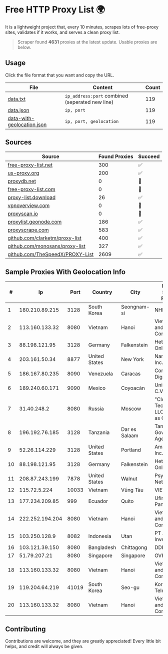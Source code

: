 
# Free HTTP Proxy List 🌍

It is a lightweight project that, every 10 minutes, scrapes lots of free-proxy sites, validates if it works, and serves a clean proxy list.


> Scraper found **4631** proxies at the latest update. Usable proxies are below.

## Usage

Click the file format that you want and copy the URL.


|File|Content|Count|
|----|-------|-----|
|[data.txt](https://raw.githubusercontent.com/themiralay/Proxy-List-World/master/data.txt)|`ip_address:port` combined (seperated new line)|119|
|[data.json](https://raw.githubusercontent.com/themiralay/Proxy-List-World/master/data.json)|`ip, port`|119|
|[data-with-geolocation.json](https://raw.githubusercontent.com/themiralay/Proxy-List-World/master/data-with-geolocation.json)|`ip, port, geolocation`|119|

## Sources

|Source|Found Proxies|Succeed|
|------|-------------|-------|
|[free-proxy-list.net](https://free-proxy-list.net)|300|✅|
|[us-proxy.org](https://www.us-proxy.org)|200|✅|
|[proxydb.net](http://proxydb.net)|0|🚫|
|[free-proxy-list.com](https://free-proxy-list.com/?page=&port=&type%5B%5D=http&type%5B%5D=https&up_time=0&search=Search)|0|🚫|
|[proxy-list.download](https://www.proxy-list.download/HTTP)|26|✅|
|[vpnoverview.com](https://vpnoverview.com/privacy/anonymous-browsing/free-proxy-servers)|0|🚫|
|[proxyscan.io](https://www.proxyscan.io)|0|🚫|
|[proxylist.geonode.com](https://proxylist.geonode.com/api/proxy-list?limit=300&page=1&sort_by=lastChecked&sort_type=desc&protocols=http,https)|186|✅|
|[proxyscrape.com](https://api.proxyscrape.com/v2/?request=displayproxies&protocol=http&timeout=10000&country=all&ssl=all&anonymity=all)|583|✅|
|[github.com/clarketm/proxy-list](https://raw.githubusercontent.com/clarketm/proxy-list/master/proxy-list-raw.txt)|400|✅|
|[github.com/monosans/proxy-list](https://raw.githubusercontent.com/monosans/proxy-list/main/proxies/http.txt)|327|✅|
|[github.com/TheSpeedX/PROXY-List](https://raw.githubusercontent.com/TheSpeedX/PROXY-List/master/http.txt)|2609|✅|


## Sample Proxies With Geolocation Info

|#|Ip|Port|Country|City|Internet Service Provider|
|-|--|----|-------|----|-------------------------|
|1|180.210.89.215|3128|South Korea|Seongnam-si|NHNCLOUD|
|2|113.160.133.32|8080|Vietnam|Hanoi|VietNam Post and Telecom Corporation|
|3|88.198.121.95|3128|Germany|Falkenstein|Hetzner Online GmbH|
|4|203.161.50.34|8877|United States|New York|Namecheap, Inc.|
|5|186.167.80.235|8090|Venezuela|Caracas|Corporacion Digitel C.A|
|6|189.240.60.171|9090|Mexico|Coyoacán|Uninet S.A. de C.V.|
|7|31.40.248.2|8080|Russia|Moscow|"Cloud Technologies" LLC trading as Cloud.ru|
|8|196.192.76.185|3128|Tanzania|Dar es Salaam|Tanzania e-Government Agency|
|9|52.26.114.229|3128|United States|Portland|Amazon.com, Inc.|
|10|88.198.121.95|3128|Germany|Falkenstein|Hetzner Online GmbH|
|11|208.87.243.199|7878|United States|Walnut|Psychz Networks|
|12|115.72.5.224|10033|Vietnam|Vũng Tàu|VIETELmetro|
|13|177.234.209.85|999|Ecuador|Quito|Ufinet Panama S.A.|
|14|222.252.194.204|8080|Vietnam|Hanoi|VietNam Post and Telecom Corporation|
|15|103.250.128.9|8082|Indonesia|Utan|PT Asri Global Investama|
|16|103.121.39.150|8080|Bangladesh|Chittagong|DDNBD|
|17|51.79.207.21|8080|Singapore|Singapore|OVH SAS|
|18|113.160.133.32|8080|Vietnam|Hanoi|VietNam Post and Telecom Corporation|
|19|119.204.64.219|41019|South Korea|Seo-gu|Korea Telecom|
|20|113.160.133.32|8080|Vietnam|Hanoi|VietNam Post and Telecom Corporation|



## Contributing

Contributions are welcome, and they are greatly appreciated! Every
little bit helps, and credit will always be given.

